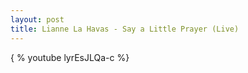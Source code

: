 ```yaml
---
layout: post
title: Lianne La Havas - Say a Little Prayer (Live) 
---
```


{ % youtube lyrEsJLQa-c %}